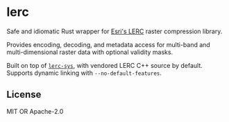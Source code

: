 # lerc

Safe and idiomatic Rust wrapper for [Esri's LERC](https://github.com/Esri/lerc) raster compression library.

Provides encoding, decoding, and metadata access for multi-band and multi-dimensional raster data with optional validity masks.

Built on top of [`lerc-sys`](https://crates.io/crates/lerc-sys), with vendored LERC C++ source by default. Supports dynamic linking with `--no-default-features`.

## License

MIT OR Apache-2.0
